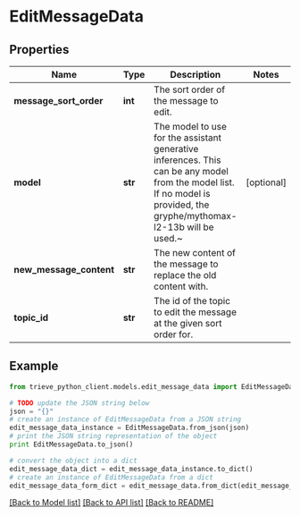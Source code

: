 # EditMessageData


## Properties

Name | Type | Description | Notes
------------ | ------------- | ------------- | -------------
**message_sort_order** | **int** | The sort order of the message to edit. | 
**model** | **str** | The model to use for the assistant generative inferences. This can be any model from the model list. If no model is provided, the gryphe/mythomax-l2-13b will be used.~ | [optional] 
**new_message_content** | **str** | The new content of the message to replace the old content with. | 
**topic_id** | **str** | The id of the topic to edit the message at the given sort order for. | 

## Example

```python
from trieve_python_client.models.edit_message_data import EditMessageData

# TODO update the JSON string below
json = "{}"
# create an instance of EditMessageData from a JSON string
edit_message_data_instance = EditMessageData.from_json(json)
# print the JSON string representation of the object
print EditMessageData.to_json()

# convert the object into a dict
edit_message_data_dict = edit_message_data_instance.to_dict()
# create an instance of EditMessageData from a dict
edit_message_data_form_dict = edit_message_data.from_dict(edit_message_data_dict)
```
[[Back to Model list]](../README.md#documentation-for-models) [[Back to API list]](../README.md#documentation-for-api-endpoints) [[Back to README]](../README.md)



